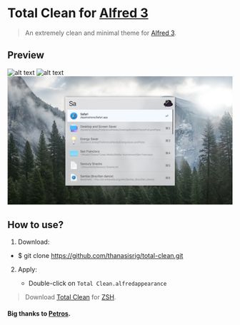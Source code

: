 # Total Clean for [Alfred 3](http://alfredapp.com)

> An extremely clean and minimal theme for [Alfred 3](http://alfredapp.com).

## Preview

![alt text](screenshots/total-clean2.png "Total Clean v1.0")
![alt text](screenshots/total-clean.png "Total Clean v1.0")
![alt text](screenshots/total-clean3.png "Total Clean v1.0")
## How to use?

1. Download:


  *  $ git clone https://github.com/thanasisrig/total-clean.git


2. Apply:

	*  Double-click on `Total Clean.alfredappearance`

> Download [Total Clean](https://github.com/thanasisrig/total-clean-zsh) for [ZSH](http://zsh.org).



#### Big thanks to [Petros](https://github.com/pmitakos).
